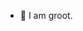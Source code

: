 - 👋 I am groot.

<!---
Shadowsp1re/Shadowsp1re is a ✨ special ✨ repository because its `README.md` (this file) appears on your GitHub profile.
You can click the Preview link to take a look at your changes.
--->
